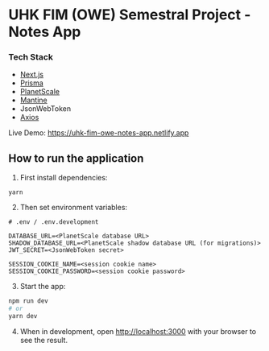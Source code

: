 # UHK FIM (OWE) Semestral Project - Notes App

### Tech Stack
- [Next.js](https://nextjs.org/)
- [Prisma](https://www.prisma.io/)
- [PlanetScale](https://planetscale.com/)
- [Mantine](https://mantine.dev/)
- JsonWebToken
- [Axios](https://axios-http.com/)

Live Demo: https://uhk-fim-owe-notes-app.netlify.app

## How to run the application

1. First install dependencies:

```
yarn
```

2. Then set environment variables:

```env
# .env / .env.development

DATABASE_URL=<PlanetScale database URL>
SHADOW_DATABASE_URL=<PlanetScale shadow database URL (for migrations)>
JWT_SECRET=<JsonWebToken secret>

SESSION_COOKIE_NAME=<session cookie name>
SESSION_COOKIE_PASSWORD=<session cookie password>
```

3. Start the app:

```bash
npm run dev
# or
yarn dev
```

4. When in development, open [http://localhost:3000](http://localhost:3000) with your browser to see the result.

